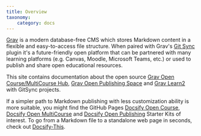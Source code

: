 ```yaml
---
title: Overview
taxonomy:
    category: docs
---
```


[Grav](http://getgrav.org) is a modern database-free CMS which stores Markdown content in a flexible and easy-to-access file structure. When paired with Grav's [Git Sync](https://github.com/trilbymedia/grav-plugin-git-sync) plugin it's a future-friendly open platform that can be partnered with many learning platforms (e.g. Canvas, Moodle, Microsoft Teams, etc.) or used to publish and share open educational resources.

This site contains documentation about the open source [Grav Open Course/MultiCourse Hub](../opencoursehub), [Grav Open Publishing Space](../openpublishingspace) and [Grav Learn2](../learn2withgitsync) with GitSync projects.  

If a simpler path to Markdown publishing with less customization ability is more suitable, you might find the GitHub Pages [Docsify Open Course](https://github.com/hibbitts-design/docsify-open-course-starter-kit), [Docsify Open MultiCourse](https://github.com/hibbitts-design/docsify-open-multicourse-starter-kit) and [Docsify Open Publishing](https://github.com/hibbitts-design/docsify-open-publishing-starter-kit) Starter Kits of interest. To go from a Markdown file to a standalone web page in seconds, check out [Docsify-This](https://docsify-this.net).
